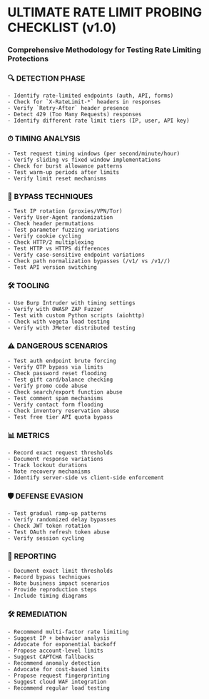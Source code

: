 # ULTIMATE RATE LIMIT PROBING CHECKLIST (v1.0)

### Comprehensive Methodology for Testing Rate Limiting Protections

### 🔍 DETECTION PHASE

    - Identify rate-limited endpoints (auth, API, forms)
    - Check for `X-RateLimit-*` headers in responses
    - Verify `Retry-After` header presence
    - Detect 429 (Too Many Requests) responses
    - Identify different rate limit tiers (IP, user, API key)

### ⏱ TIMING ANALYSIS

    - Test request timing windows (per second/minute/hour)
    - Verify sliding vs fixed window implementations
    - Check for burst allowance patterns
    - Test warm-up periods after limits
    - Verify limit reset mechanisms

### 🧩 BYPASS TECHNIQUES

    - Test IP rotation (proxies/VPN/Tor)
    - Verify User-Agent randomization
    - Check header permutations
    - Test parameter fuzzing variations
    - Verify cookie cycling
    - Check HTTP/2 multiplexing
    - Test HTTP vs HTTPS differences
    - Verify case-sensitive endpoint variations
    - Check path normalization bypasses (/v1/ vs /v1//)
    - Test API version switching

### 🛠 TOOLING

    - Use Burp Intruder with timing settings
    - Verify with OWASP ZAP Fuzzer
    - Test with custom Python scripts (aiohttp)
    - Check with vegeta load testing
    - Verify with JMeter distributed testing

### ⚠️ DANGEROUS SCENARIOS

    - Test auth endpoint brute forcing
    - Verify OTP bypass via limits
    - Check password reset flooding
    - Test gift card/balance checking
    - Verify promo code abuse
    - Check search/export function abuse
    - Test comment spam mechanisms
    - Verify contact form flooding
    - Check inventory reservation abuse
    - Test free tier API quota bypass

### 📊 METRICS

    - Record exact request thresholds
    - Document response variations
    - Track lockout durations
    - Note recovery mechanisms
    - Identify server-side vs client-side enforcement

### 🛡 DEFENSE EVASION

    - Test gradual ramp-up patterns
    - Verify randomized delay bypasses
    - Check JWT token rotation
    - Test OAuth refresh token abuse
    - Verify session cycling

### 📝 REPORTING

    - Document exact limit thresholds
    - Record bypass techniques
    - Note business impact scenarios
    - Provide reproduction steps
    - Include timing diagrams

### 🛠 REMEDIATION

    - Recommend multi-factor rate limiting
    - Suggest IP + behavior analysis
    - Advocate for exponential backoff
    - Propose account-level limits
    - Suggest CAPTCHA fallbacks
    - Recommend anomaly detection
    - Advocate for cost-based limits
    - Propose request fingerprinting
    - Suggest cloud WAF integration
    - Recommend regular load testing
